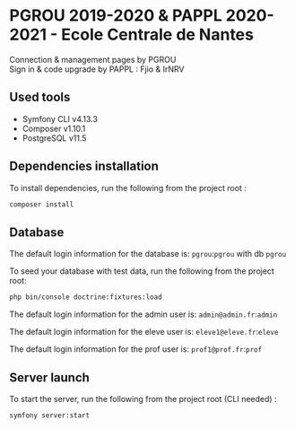 # PGROU 2019-2020 & PAPPL 2020-2021 - Ecole Centrale de Nantes

Connection & management pages by PGROU\
Sign in & code upgrade by PAPPL : Fjio & IrNRV

## Used tools

- Symfony CLI v4.13.3
- Composer v1.10.1
- PostgreSQL v11.5

## Dependencies installation

To install dependencies, run the following from the project root :

```bash
composer install
```

## Database
The default login information for the database  is:
`pgrou`:`pgrou` with db `pgrou`

To seed your database with test data, run the following from the project root:

```bash
php bin/console doctrine:fixtures:load
```

The default login information for the admin user is:
`admin@admin.fr`:`admin`

The default login information for the eleve user is:
`eleve1@eleve.fr`:`eleve`

The default login information for the prof user is:
`prof1@prof.fr`:`prof`

## Server launch

To start the server, run the following from the project root (CLI needed) :

```bash
symfony server:start
```
